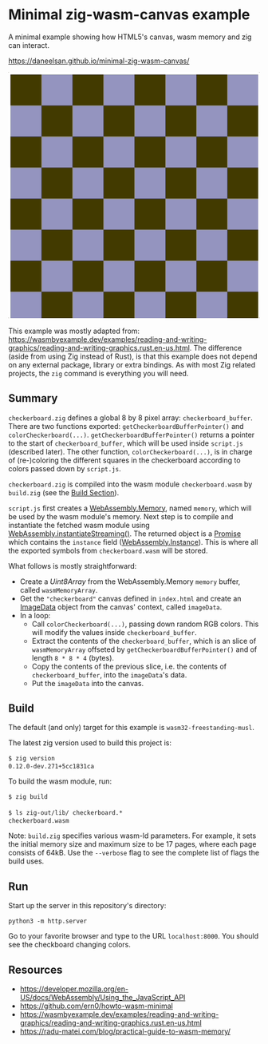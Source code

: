 # Minimal zig-wasm-canvas example

A minimal example showing how HTML5's canvas, wasm memory and zig can interact.

https://daneelsan.github.io/minimal-zig-wasm-canvas/

![checkerboard](./checkerboard.gif)

This example was mostly adapted from: https://wasmbyexample.dev/examples/reading-and-writing-graphics/reading-and-writing-graphics.rust.en-us.html. The difference (aside from using Zig instead of Rust), is that this example
does not depend on any external package, library or extra bindings. As with most Zig related projects, the `zig` command is everything you will need.

## Summary

`checkerboard.zig` defines a global 8 by 8 pixel array: `checkerboard_buffer`.
There are two functions exported: `getCheckerboardBufferPointer()` and `colorCheckerboard(...)`.
`getCheckerboardBufferPointer()` returns a pointer to the start of `checkerboard_buffer`, which will be used inside `script.js` (described later). The other function, `colorCheckerboard(...)`, is in charge of (re-)coloring the different squares in the checkerboard according to colors passed down by `script.js`.

`checkerboard.zig` is compiled into the wasm module `checkerboard.wasm` by `build.zig` (see the [Build Section](#build)).

`script.js` first creates a [WebAssembly.Memory](https://developer.mozilla.org/en-US/docs/Web/JavaScript/Reference/Global_Objects/WebAssembly/Memory), named `memory`, which will be used by the wasm module's memory. Next step is to compile and instantiate the fetched wasm module using [WebAssembly.instantiateStreaming()](https://developer.mozilla.org/en-US/docs/Web/JavaScript/Reference/Global_Objects/WebAssembly/instantiateStreaming). The returned object is a [Promise](https://developer.mozilla.org/en-US/docs/Web/JavaScript/Reference/Global_Objects/Promise) which contains the `instance` field ([WebAssembly.Instance](https://developer.mozilla.org/en-US/docs/Web/JavaScript/Reference/Global_Objects/WebAssembly/Instance)). This is where all the exported symbols from `checkerboard.wasm` will be stored.

What follows is mostly straightforward:

-   Create a _Uint8Array_ from the WebAssembly.Memory `memory` buffer, called `wasmMemoryArray`.
-   Get the `"checkerboard"` canvas defined in `index.html` and create an [ImageData](https://developer.mozilla.org/en-US/docs/Web/API/ImageData) object from the canvas' context, called `imageData`.
-   In a loop:
    -   Call `colorCheckerboard(...)`, passing down random RGB colors. This will modify the values inside `checkerboard_buffer`.
    -   Extract the contents of the `checkerboard_buffer`, which is an slice of `wasmMemoryArray` offseted by `getCheckerboardBufferPointer()` and of length `8 * 8 * 4` (bytes).
    -   Copy the contents of the previous slice, i.e. the contents of `checkerboard_buffer`, into the `imageData`'s data.
    -   Put the `imageData` into the canvas.

## Build

The default (and only) target for this example is `wasm32-freestanding-musl`.

The latest zig version used to build this project is:
```shell
$ zig version
0.12.0-dev.271+5cc1831ca
```

To build the wasm module, run:

```shell
$ zig build

$ ls zig-out/lib/ checkerboard.*
checkerboard.wasm
```

Note: `build.zig` specifies various wasm-ld parameters. For example, it sets the initial memory size
and maximum size to be 17 pages, where each page consists of 64kB. Use the `--verbose` flag to see the complete list of flags the build uses.

## Run

Start up the server in this repository's directory:

```shell
python3 -m http.server
```

Go to your favorite browser and type to the URL `localhost:8000`. You should see the checkboard changing colors.

## Resources

-   https://developer.mozilla.org/en-US/docs/WebAssembly/Using_the_JavaScript_API
-   https://github.com/ern0/howto-wasm-minimal
-   https://wasmbyexample.dev/examples/reading-and-writing-graphics/reading-and-writing-graphics.rust.en-us.html
-   https://radu-matei.com/blog/practical-guide-to-wasm-memory/
